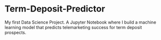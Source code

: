# Term-Deposit-Predictor
My first Data Science Project. A Jupyter Notebook where I build a machine learning model that predicts telemarketing success for term deposit prospects.
